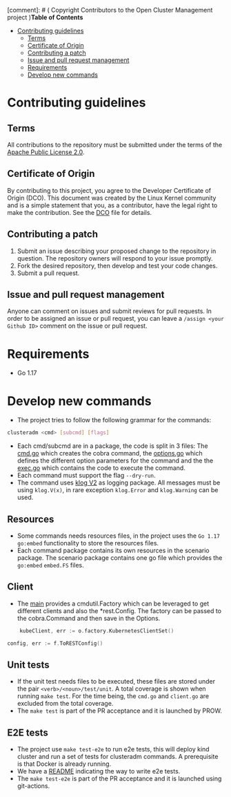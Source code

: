 [comment]: # ( Copyright Contributors to the Open Cluster Management project )**Table of Contents**

- [Contributing guidelines](#contributing-guidelines)
    - [Terms](#terms)
    - [Certificate of Origin](#certificate-of-origin)
    - [Contributing a patch](#contributing-a-patch)
    - [Issue and pull request management](#issue-and-pull-request-management)
    - [Requirements](#requirements)
    - [Develop new commands](#Develop-new-commands)

# Contributing guidelines

## Terms

All contributions to the repository must be submitted under the terms of the [Apache Public License 2.0](https://www.apache.org/licenses/LICENSE-2.0).

## Certificate of Origin

By contributing to this project, you agree to the Developer Certificate of Origin (DCO). This document was created by the Linux Kernel community and is a simple statement that you, as a contributor, have the legal right to make the contribution. See the [DCO](DCO) file for details.

## Contributing a patch

1. Submit an issue describing your proposed change to the repository in question. The repository owners will respond to your issue promptly.
2. Fork the desired repository, then develop and test your code changes.
3. Submit a pull request.

## Issue and pull request management

Anyone can comment on issues and submit reviews for pull requests. In order to be assigned an issue or pull request, you can leave a `/assign <your Github ID>` comment on the issue or pull request.
# Requirements

- Go 1.17

# Develop new commands

- The project tries to follow the following grammar for the commands:

```bash
clusteradm <cmd> [subcmd] [flags]
```

- Each cmd/subcmd are in a package, the code is split in 3 files: The [cmd.go](pkg/cmd/version/cmd.go) which creates the cobra command, the [options.go](pkg/cmd/version/options.go) which defines the different option parameters for the command and the the [exec.go](pkg/cmd/version/exec.go) which contains the code to execute the command.
- Each command must support the flag `--dry-run`.
- The command uses [klog V2](https://github.com/kubernetes/klog) as logging package. All messages must be using `klog.V(x)`, in rare exception `klog.Error` and `klog.Warning` can be used.


## Resources

- Some commands needs resources files, in the project uses the `Go 1.17` `go:embed` functionality to store the resources files.
- Each command package contains its own resources in the scenario package. The scenario package contains one go file which provides the `go:embed` `embed.FS` files. 

## Client

- The [main](cmd/clusteradm.go) provides a cmdutil.Factory which can be leveraged to get different clients and also the *rest.Config. The factory can be passed to the cobra.Command and then save in the Options.

```Go
	kubeClient, err := o.factory.KubernetesClientSet()
```

```Go
config, err := f.ToRESTConfig()
```

## Unit tests

- If the unit test needs files to be executed, these files are stored under the pair `<verb>/<noun>/test/unit`.
A total coverage is shown when running `make test`. For the time being, the `cmd.go` and `client.go` are excluded from the total coverage.
- The `make test` is part of the PR acceptance and it is launched by PROW.

## E2E tests

- The project use `make test-e2e` to run e2e tests, this will deploy kind cluster and run a set of tests for clusteradm commands. A prerequisite is that Docker is already running.
- We have a [README](/test/e2e/README.md) indicating the way to write e2e tests.
- The `make test-e2e` is part of the PR acceptance and it is launched using git-actions.
